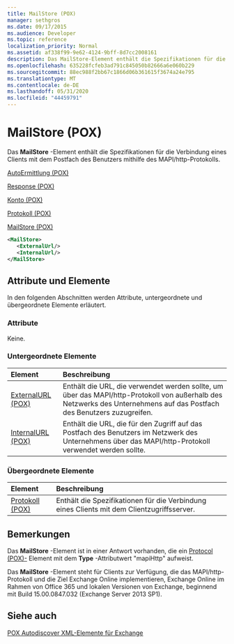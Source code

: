 ```yaml
---
title: MailStore (POX)
manager: sethgros
ms.date: 09/17/2015
ms.audience: Developer
ms.topic: reference
localization_priority: Normal
ms.assetid: af338f99-9e62-4124-9bff-8d7cc2008161
description: Das MailStore-Element enthält die Spezifikationen für die Verbindung eines Clients mit dem Postfach des Benutzers mithilfe des MAPI/http-Protokolls.
ms.openlocfilehash: 635228fcfeb3ad791c845050b82666a6e060b229
ms.sourcegitcommit: 88ec988f2bb67c1866d06b361615f3674a24e795
ms.translationtype: MT
ms.contentlocale: de-DE
ms.lasthandoff: 05/31/2020
ms.locfileid: "44459791"
---
```

# <a name="mailstore-pox"></a>MailStore (POX)

Das **MailStore** -Element enthält die Spezifikationen für die Verbindung eines Clients mit dem Postfach des Benutzers mithilfe des MAPI/http-Protokolls. 
  
[AutoErmittlung (POX)](autodiscover-pox.md)
  
[Response (POX)](response-pox.md)
  
[Konto (POX)](account-pox.md)
  
[Protokoll (POX)](protocol-pox.md)
  
[MailStore (POX)](mailstore-pox.md)
  
```XML
<MailStore>
   <ExternalUrl/>
   <InternalUrl/>
</MailStore>
```

## <a name="attributes-and-elements"></a>Attribute und Elemente

In den folgenden Abschnitten werden Attribute, untergeordnete und übergeordnete Elemente erläutert.
  
### <a name="attributes"></a>Attribute

Keine.
  
### <a name="child-elements"></a>Untergeordnete Elemente

|**Element**|**Beschreibung**|
|:-----|:-----|
|[ExternalURL (POX)](externalurl-pox.md) <br/> |Enthält die URL, die verwendet werden sollte, um über das MAPI/http-Protokoll von außerhalb des Netzwerks des Unternehmens auf das Postfach des Benutzers zuzugreifen.  <br/> |
|[InternalURL (POX)](internalurl-pox.md) <br/> |Enthält die URL, die für den Zugriff auf das Postfach des Benutzers im Netzwerk des Unternehmens über das MAPI/http-Protokoll verwendet werden sollte.  <br/> |
   
### <a name="parent-elements"></a>Übergeordnete Elemente

|**Element**|**Beschreibung**|
|:-----|:-----|
|[Protokoll (POX)](protocol-pox.md) <br/> |Enthält die Spezifikationen für die Verbindung eines Clients mit dem Clientzugriffsserver.  <br/> |
   
## <a name="remarks"></a>Bemerkungen

Das **MailStore** -Element ist in einer Antwort vorhanden, die ein [Protocol (POX)-](protocol-pox.md) Element mit dem **Type** -Attributwert "mapiHttp" aufweist. 
  
Das **MailStore** -Element steht für Clients zur Verfügung, die das MAPI/http-Protokoll und die Ziel Exchange Online implementieren, Exchange Online im Rahmen von Office 365 und lokalen Versionen von Exchange, beginnend mit Build 15.00.0847.032 (Exchange Server 2013 SP1). 
  
## <a name="see-also"></a>Siehe auch



[POX Autodiscover XML-Elemente für Exchange](pox-autodiscover-xml-elements-for-exchange.md)

